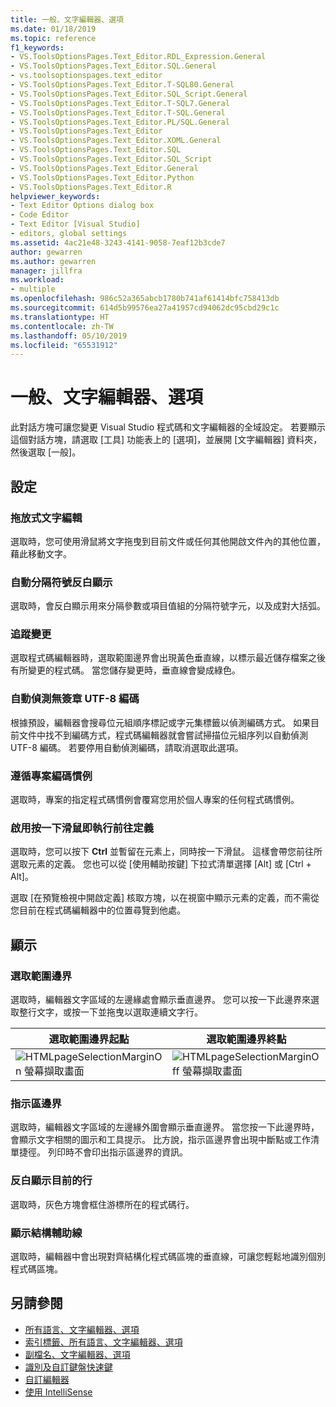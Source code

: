 ```yaml
---
title: 一般、文字編輯器、選項
ms.date: 01/18/2019
ms.topic: reference
f1_keywords:
- VS.ToolsOptionsPages.Text_Editor.RDL_Expression.General
- VS.ToolsOptionsPages.Text_Editor.SQL.General
- vs.toolsoptionspages.text_editor
- VS.ToolsOptionsPages.Text_Editor.T-SQL80.General
- VS.ToolsOptionsPages.Text_Editor.SQL_Script.General
- VS.ToolsOptionsPages.Text_Editor.T-SQL7.General
- VS.ToolsOptionsPages.Text_Editor.T-SQL.General
- VS.ToolsOptionsPages.Text_Editor.PL/SQL.General
- VS.ToolsOptionsPages.Text_Editor
- VS.ToolsOptionsPages.Text_Editor.XOML.General
- VS.ToolsOptionsPages.Text_Editor.SQL
- VS.ToolsOptionsPages.Text_Editor.SQL_Script
- VS.ToolsOptionsPages.Text_Editor.General
- VS.ToolsOptionsPages.Text_Editor.Python
- VS.ToolsOptionsPages.Text_Editor.R
helpviewer_keywords:
- Text Editor Options dialog box
- Code Editor
- Text Editor [Visual Studio]
- editors, global settings
ms.assetid: 4ac21e48-3243-4141-9058-7eaf12b3cde7
author: gewarren
ms.author: gewarren
manager: jillfra
ms.workload:
- multiple
ms.openlocfilehash: 986c52a365abcb1780b741af61414bfc758413db
ms.sourcegitcommit: 614d5b99576ea27a41957cd94062dc95cbd29c1c
ms.translationtype: HT
ms.contentlocale: zh-TW
ms.lasthandoff: 05/10/2019
ms.locfileid: "65531912"
---
```

# <a name="options-text-editor-general"></a>一般、文字編輯器、選項

此對話方塊可讓您變更 Visual Studio 程式碼和文字編輯器的全域設定。 若要顯示這個對話方塊，請選取 [工具] 功能表上的 [選項]，並展開 [文字編輯器] 資料夾，然後選取 [一般]。

## <a name="settings"></a>設定

### <a name="drag-and-drop-text-editing"></a>拖放式文字編輯

選取時，您可使用滑鼠將文字拖曳到目前文件或任何其他開啟文件內的其他位置，藉此移動文字。

### <a name="automatic-delimiter-highlighting"></a>自動分隔符號反白顯示

選取時，會反白顯示用來分隔參數或項目值組的分隔符號字元，以及成對大括弧。

### <a name="track-changes"></a>追蹤變更

選取程式碼編輯器時，選取範圍邊界會出現黃色垂直線，以標示最近儲存檔案之後有所變更的程式碼。 當您儲存變更時，垂直線會變成綠色。

### <a name="auto-detect-utf-8-encoding-without-signature"></a>自動偵測無簽章 UTF-8 編碼

根據預設，編輯器會搜尋位元組順序標記或字元集標籤以偵測編碼方式。 如果目前文件中找不到編碼方式，程式碼編輯器就會嘗試掃描位元組序列以自動偵測 UTF-8 編碼。 若要停用自動偵測編碼，請取消選取此選項。

### <a name="follow-project-coding-conventions"></a>遵循專案編碼慣例

選取時，專案的指定程式碼慣例會覆寫您用於個人專案的任何程式碼慣例。

### <a name="enable-mouse-click-to-perform-go-to-definition"></a>啟用按一下滑鼠即執行前往定義

選取時，您可以按下 **Ctrl** 並暫留在元素上，同時按一下滑鼠。 這樣會帶您前往所選取元素的定義。 您也可以從 [使用輔助按鍵] 下拉式清單選擇 [Alt] 或 [Ctrl + Alt]。

選取 [在預覽檢視中開啟定義] 核取方塊，以在視窗中顯示元素的定義，而不需從您目前在程式碼編輯器中的位置尋覽到他處。

## <a name="display"></a>顯示

### <a name="selection-margin"></a>選取範圍邊界

選取時，編輯器文字區域的左邊緣處會顯示垂直邊界。 您可以按一下此邊界來選取整行文字，或按一下並拖曳以選取連續文字行。

|選取範圍邊界起點|選取範圍邊界終點|
| - | - |
|![HTMLpageSelectionMarginOn 螢幕擷取畫面](../../ide/reference/media/vxselmaron.gif)|![HTMLpageSelectionMarginOff 螢幕擷取畫面](../../ide/reference/media/vxselmaroff.gif)|

### <a name="indicator-margin"></a>指示區邊界

選取時，編輯器文字區域的左邊緣外圍會顯示垂直邊界。 當您按一下此邊界時，會顯示文字相關的圖示和工具提示。 比方說，指示區邊界會出現中斷點或工作清單捷徑。 列印時不會印出指示區邊界的資訊。

### <a name="highlight-current-line"></a>反白顯示目前的行

選取時，灰色方塊會框住游標所在的程式碼行。

### <a name="show-structure-guide-lines"></a>顯示結構輔助線

選取時，編輯器中會出現對齊結構化程式碼區塊的垂直線，可讓您輕鬆地識別個別程式碼區塊。

## <a name="see-also"></a>另請參閱

- [所有語言、文字編輯器、選項](../../ide/reference/options-text-editor-all-languages.md)
- [索引標籤、所有語言、文字編輯器、選項](../../ide/reference/options-text-editor-all-languages-tabs.md)
- [副檔名、文字編輯器、選項](../../ide/reference/options-text-editor-file-extension.md)
- [識別及自訂鍵盤快速鍵](../../ide/identifying-and-customizing-keyboard-shortcuts-in-visual-studio.md)
- [自訂編輯器](../how-to-change-text-case-in-the-editor.md)
- [使用 IntelliSense](../../ide/using-intellisense.md)